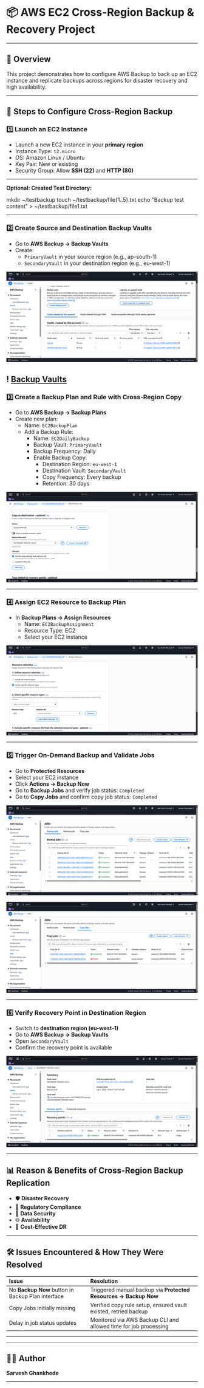 
# 📦 AWS EC2 Cross-Region Backup & Recovery Project

---

## 📑 Overview

This project demonstrates how to configure AWS Backup to back up an EC2 instance and replicate backups across regions for disaster recovery and high availability.

---

## 📖 Steps to Configure Cross-Region Backup

### 1️⃣ Launch an EC2 Instance

- Launch a new EC2 instance in your **primary region**
- Instance Type: `t2.micro`
- OS: Amazon Linux / Ubuntu
- Key Pair: New or existing
- Security Group: Allow **SSH (22)** and **HTTP (80)**
---

**Optional: Created Test Directory:**

mkdir ~/testbackup
touch ~/testbackup/file{1..5}.txt
echo "Backup test content" > ~/testbackup/file1.txt

---

### 2️⃣ Create Source and Destination Backup Vaults

- Go to **AWS Backup → Backup Vaults**
- Create:
  - `PrimaryVault` in your source region (e.g., ap-south-1)
  - `SecondaryVault` in your destination region (e.g., eu-west-1)

![Backup Vaults](screenshots/vaults.png)

! [Backup Vaults](screenshots/vault2.png)
---

### 3️⃣ Create a Backup Plan and Rule with Cross-Region Copy

- Go to **AWS Backup → Backup Plans**
- Create new plan:
  - Name: `EC2BackupPlan`
  - Add a Backup Rule:
    - Name: `EC2DailyBackup`
    - Backup Vault: `PrimaryVault`
    - Backup Frequency: Daily
    - Enable Backup Copy:
      - Destination Region: `eu-west-1`
      - Destination Vault: `SecondaryVault`
      - Copy Frequency: Every backup
      - Retention: 30 days

![Backup Plan](screenshots/backup-plan.png)

---

### 4️⃣ Assign EC2 Resource to Backup Plan

- In **Backup Plans → Assign Resources**
  - Name: `EC2BackupAssignment`
  - Resource Type: EC2
  - Select your EC2 instance

![Resource Assignment](screenshots/resource-assignment.png)

---

### 5️⃣ Trigger On-Demand Backup and Validate Jobs

- Go to **Protected Resources**
- Select your EC2 instance
- Click **Actions → Backup Now**
- Go to **Backup Jobs** and verify job status: `Completed`
- Go to **Copy Jobs** and confirm copy job status: `Completed`

![Backup Jobs](screenshots/backup-jobs.png)

![Copy Jobs](screenshots/copy-jobs.png)

---

### 6️⃣ Verify Recovery Point in Destination Region

- Switch to **destination region (eu-west-1)**
- Go to **AWS Backup → Backup Vaults**
- Open `SecondaryVault`
- Confirm the recovery point is available

![Recovery Point](screenshots/recovery-point.png)

---

## 📊 Reason & Benefits of Cross-Region Backup Replication

- 🛡️ **Disaster Recovery**
- 📜 **Regulatory Compliance**
- 🔐 **Data Security**
- 🌐 **Availability**
- 💸 **Cost-Effective DR**

---

## 🛠️ Issues Encountered & How They Were Resolved

| Issue | Resolution |
|:--|:--|
| No **Backup Now** button in Backup Plan interface | Triggered manual backup via **Protected Resources → Backup Now** |
| Copy Jobs initially missing | Verified copy rule setup, ensured vault existed, retried backup |
| Delay in job status updates | Monitored via AWS Backup CLI and allowed time for job processing |

---

---

## 👨‍💻 Author

**Sarvesh Ghankhede**

---
